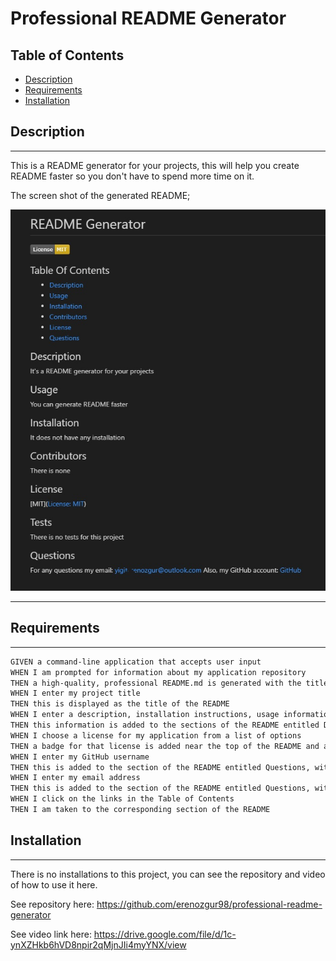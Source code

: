 # **Professional README Generator**

## Table of Contents

* [Description](#description)
* [Requirements](#requirements)
* [Installation](#installation)

## Description
---

This is a README generator for your projects, this will help you create README faster so you don't have to spend more time on it.

The screen shot of the generated README;

![ss](ss.jpg)

---

## Requirements
---
```md
GIVEN a command-line application that accepts user input
WHEN I am prompted for information about my application repository
THEN a high-quality, professional README.md is generated with the title of my project and sections entitled Description, Table of Contents, Installation, Usage, License, Contributing, Tests, and Questions
WHEN I enter my project title
THEN this is displayed as the title of the README
WHEN I enter a description, installation instructions, usage information, contribution guidelines, and test instructions
THEN this information is added to the sections of the README entitled Description, Installation, Usage, Contributing, and Tests
WHEN I choose a license for my application from a list of options
THEN a badge for that license is added near the top of the README and a notice is added to the section of the README entitled License that explains which license the application is covered under
WHEN I enter my GitHub username
THEN this is added to the section of the README entitled Questions, with a link to my GitHub profile
WHEN I enter my email address
THEN this is added to the section of the README entitled Questions, with instructions on how to reach me with additional questions
WHEN I click on the links in the Table of Contents
THEN I am taken to the corresponding section of the README
```

## Installation
---
There is no installations to this project, you can see the repository and video of how to use it here.

See repository here: https://github.com/erenozgur98/professional-readme-generator

See video link here: https://drive.google.com/file/d/1c-ynXZHkb6hVD8npir2qMjnJIi4myYNX/view
